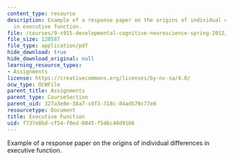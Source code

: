 ```yaml
---
content_type: resource
description: Example of a response paper on the origins of individual differences
  in executive function.
file: /courses/9-s915-developmental-cognitive-neuroscience-spring-2012/f737e8bdcf54f0ed0845f5d6c40d9166_MIT9_S915S12_sample_wk10.pdf
file_size: 120587
file_type: application/pdf
hide_download: true
hide_download_original: null
learning_resource_types:
- Assignments
license: https://creativecommons.org/licenses/by-nc-sa/4.0/
ocw_type: OCWFile
parent_title: Assignments
parent_type: CourseSection
parent_uid: 327a3e8e-38a7-cdf3-318c-84ad570c77e8
resourcetype: Document
title: Executive Function
uid: f737e8bd-cf54-f0ed-0845-f5d6c40d9166
---
```

Example of a response paper on the origins of individual differences in executive function.